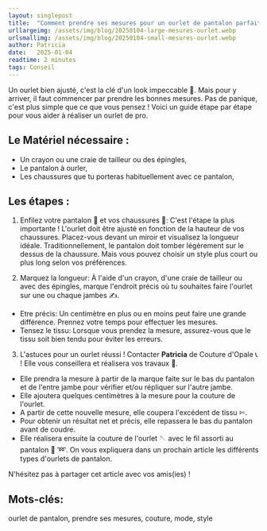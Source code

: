 ```yaml
---
layout: singlepost
title:  "Comment prendre ses mesures pour un ourlet de pantalon parfait !"
urllargeimg: /assets/img/blog/20250104-large-mesures-ourlet.webp
urlsmallimg: /assets/img/blog/20250104-small-mesures-ourlet.webp
author: Patricia
date:   2025-01-04
readtime: 2 minutes
tags: Conseil
---
```

Un ourlet bien ajusté, c'est la clé d'un look impeccable &#128378;. Mais pour y arriver, il faut commencer par prendre les bonnes mesures. Pas de panique, c'est plus simple que ce que vous pensez ! Voici un guide étape par étape pour vous aider à réaliser un ourlet de pro.

## Le Matériel nécessaire :
* Un crayon ou une craie de tailleur ou des épingles,
* Le pantalon à ourler,
* Les chaussures que tu porteras habituellement avec ce pantalon,


## Les étapes :
1. Enfilez votre pantalon &#128086; et vos chaussures &#128096;: 
C'est l'étape la plus importante ! L'ourlet doit être ajusté en fonction de la hauteur de vos chaussures.
Placez-vous devant un miroir et visualisez la longueur idéale. Traditionnellement, le pantalon doit tomber légèrement sur le dessus de la chaussure. Mais vous pouvez choisir un style plus court ou plus long selon vos préférences.

2. Marquez la longueur: 
À l'aide d'un crayon, d'une craie de tailleur ou avec des épingles, marque l'endroit précis où tu souhaites faire l'ourlet sur une ou chaque jambes &#9997;.

* Etre précis: Un centimètre en plus ou en moins peut faire une grande différence. Prennez votre temps pour effectuer les mesures.
* Tensez le tissu: Lorsque vous prendez la mesure, assurez-vous que le tissu soit bien tendu pour éviter les erreurs.

3. L'astuces pour un ourlet réussi ! Contacter **Patricia**  de Couture d'Opale &#128222; ! 
Elle vous conseillera et réalisera vos travaux &#127881;.

* Elle prendra la mesure à partir de la marque faite sur le bas du pantalon et de l'entre jambe pour vérifier et/ou répliquer sur l'autre jambe. 
* Elle ajoutera quelques centimètres à la mesure pour la couture de l'ourlet. 
* A partir de cette nouvelle mesure, elle coupera l'excédent de tissu &#9988;.
* Pour obtenir un résultat net et précis, elle repassera le bas du pantalon avant de coudre.
* Elle réalisera ensuite la couture de l'ourlet 🪡 avec le fil assorti au pantalon 🧵 &#10175;. On vous expliquera dans un prochain article les différents types d'ourlets de pantalon.


N'hésitez pas à partager cet article avec vos amis(ies) !

## Mots-clés: 
ourlet de pantalon, prendre ses mesures, couture, mode, style
